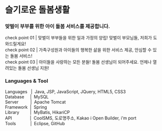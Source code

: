 <h1>슬기로운 돌봄생활</h1>

<h3>맞벌이 부부를 위한 아이 돌봄 서비스를 제공합니다.</h3>
check point 01 | 맞벌이 부부들을 위한 일과 가정의 양립! 맞벌이 부모님들, 저희가 도와드릴게요!<br>
check point 02 | 가족구성원과 아이들의 행복한 삶을 위한 서비스 제공, 안심할 수 있는 돌봄 서비스!<br>
check point 03 | 아이들을 사랑하는 모든 분들! 돌봄 선생님이 되어주세요. 언제나 열려있는 돌봄 선생님 지원!

<h3>Languages & Tool</h3>
Languages&nbsp;&nbsp; | &nbsp;Java, JSP, JavaScript, JQuery, HTML5, CSS3<br>
Database&nbsp;&nbsp;&nbsp;&nbsp; | &nbsp;MySQL<br>
Server&nbsp;&nbsp;&nbsp;&nbsp;&nbsp;&nbsp;&nbsp;&nbsp;&nbsp; | &nbsp;Apache Tomcat<br>
Framework&nbsp; | &nbsp;Spring<br>
Library&nbsp;&nbsp;&nbsp;&nbsp;&nbsp;&nbsp;&nbsp;&nbsp;&nbsp;| &nbsp;MyBatis, HikariCP<br>
API&nbsp;&nbsp;&nbsp;&nbsp;&nbsp;&nbsp;&nbsp;&nbsp;&nbsp;&nbsp;&nbsp;&nbsp;&nbsp;&nbsp; | &nbsp;CoolSMS, 도로명주소, Kakao i Open Builder, i'm port<br>
Tools&nbsp;&nbsp;&nbsp;&nbsp;&nbsp;&nbsp;&nbsp;&nbsp;&nbsp;&nbsp;&nbsp; | &nbsp;Eclipse, GitHub
